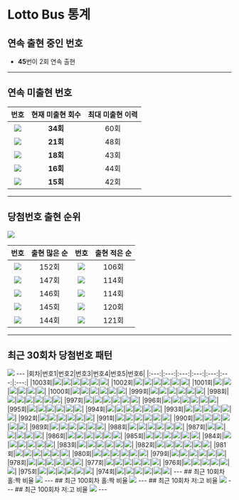 # Lotto Bus 통계
## 연속 출현 중인 번호
 - **45**번이 2회 연속 출현
---  
## 연속 미출현 번호
|번호|현재 미출현 회수|최대 미출현 이력|
|:---:|:---:|:---:|
|<image src="https://github.com/hello-bryan/LTStorage/blob/master/numbers/40.png"/>|**34회**|60회|
|<image src="https://github.com/hello-bryan/LTStorage/blob/master/numbers/5.png"/>|**21회**|48회|
|<image src="https://github.com/hello-bryan/LTStorage/blob/master/numbers/34.png"/>|**18회**|43회|
|<image src="https://github.com/hello-bryan/LTStorage/blob/master/numbers/23.png"/>|**16회**|44회|
|<image src="https://github.com/hello-bryan/LTStorage/blob/master/numbers/30.png"/>|**15회**|42회|
---  
## 당첨번호 출현 순위
<image src="https://github.com/hello-bryan/LTStorage/blob/master/images/number_appearance_10.png" />  
 
|번호|출현 많은 순|번호|출현 적은 순|
|:---:|:---:|:---:|:---:|
|<image src="https://github.com/hello-bryan/LTStorage/blob/master/numbers/34.png" />|152회|<image src="https://github.com/hello-bryan/LTStorage/blob/master/numbers/9.png" />|106회|
|<image src="https://github.com/hello-bryan/LTStorage/blob/master/numbers/18.png" />|147회|<image src="https://github.com/hello-bryan/LTStorage/blob/master/numbers/32.png" />|114회|
|<image src="https://github.com/hello-bryan/LTStorage/blob/master/numbers/43.png" />|146회|<image src="https://github.com/hello-bryan/LTStorage/blob/master/numbers/22.png" />|114회|
|<image src="https://github.com/hello-bryan/LTStorage/blob/master/numbers/27.png" />|145회|<image src="https://github.com/hello-bryan/LTStorage/blob/master/numbers/30.png" />|120회|
|<image src="https://github.com/hello-bryan/LTStorage/blob/master/numbers/13.png" />|144회|<image src="https://github.com/hello-bryan/LTStorage/blob/master/numbers/23.png" />|121회|
---  
## 최근 30회차 당첨번호 패턴
<image src="https://github.com/hello-bryan/LTStorage/blob/master/images/recent_30_win_num_pattern.png" />
---  
|회차|번호1|번호2|번호3|번호4|번호5|번호6|
|:---:|:---:|:---:|:---:|:---:|:---:|:---:|
|1003회|<image src="https://github.com/hello-bryan/LTStorage/blob/master/numbers/1.png" />|<image src="https://github.com/hello-bryan/LTStorage/blob/master/numbers/4.png" />|<image src="https://github.com/hello-bryan/LTStorage/blob/master/numbers/29.png" />|<image src="https://github.com/hello-bryan/LTStorage/blob/master/numbers/39.png" />|<image src="https://github.com/hello-bryan/LTStorage/blob/master/numbers/43.png" />|<image src="https://github.com/hello-bryan/LTStorage/blob/master/numbers/45.png" />|
|1002회|<image src="https://github.com/hello-bryan/LTStorage/blob/master/numbers/17.png" />|<image src="https://github.com/hello-bryan/LTStorage/blob/master/numbers/25.png" />|<image src="https://github.com/hello-bryan/LTStorage/blob/master/numbers/33.png" />|<image src="https://github.com/hello-bryan/LTStorage/blob/master/numbers/35.png" />|<image src="https://github.com/hello-bryan/LTStorage/blob/master/numbers/38.png" />|<image src="https://github.com/hello-bryan/LTStorage/blob/master/numbers/45.png" />|
|1001회|<image src="https://github.com/hello-bryan/LTStorage/blob/master/numbers/6.png" />|<image src="https://github.com/hello-bryan/LTStorage/blob/master/numbers/10.png" />|<image src="https://github.com/hello-bryan/LTStorage/blob/master/numbers/12.png" />|<image src="https://github.com/hello-bryan/LTStorage/blob/master/numbers/14.png" />|<image src="https://github.com/hello-bryan/LTStorage/blob/master/numbers/20.png" />|<image src="https://github.com/hello-bryan/LTStorage/blob/master/numbers/42.png" />|
|1000회|<image src="https://github.com/hello-bryan/LTStorage/blob/master/numbers/2.png" />|<image src="https://github.com/hello-bryan/LTStorage/blob/master/numbers/8.png" />|<image src="https://github.com/hello-bryan/LTStorage/blob/master/numbers/19.png" />|<image src="https://github.com/hello-bryan/LTStorage/blob/master/numbers/22.png" />|<image src="https://github.com/hello-bryan/LTStorage/blob/master/numbers/32.png" />|<image src="https://github.com/hello-bryan/LTStorage/blob/master/numbers/42.png" />|
|999회|<image src="https://github.com/hello-bryan/LTStorage/blob/master/numbers/1.png" />|<image src="https://github.com/hello-bryan/LTStorage/blob/master/numbers/3.png" />|<image src="https://github.com/hello-bryan/LTStorage/blob/master/numbers/9.png" />|<image src="https://github.com/hello-bryan/LTStorage/blob/master/numbers/14.png" />|<image src="https://github.com/hello-bryan/LTStorage/blob/master/numbers/18.png" />|<image src="https://github.com/hello-bryan/LTStorage/blob/master/numbers/28.png" />|
|998회|<image src="https://github.com/hello-bryan/LTStorage/blob/master/numbers/13.png" />|<image src="https://github.com/hello-bryan/LTStorage/blob/master/numbers/17.png" />|<image src="https://github.com/hello-bryan/LTStorage/blob/master/numbers/18.png" />|<image src="https://github.com/hello-bryan/LTStorage/blob/master/numbers/20.png" />|<image src="https://github.com/hello-bryan/LTStorage/blob/master/numbers/42.png" />|<image src="https://github.com/hello-bryan/LTStorage/blob/master/numbers/45.png" />|
|997회|<image src="https://github.com/hello-bryan/LTStorage/blob/master/numbers/4.png" />|<image src="https://github.com/hello-bryan/LTStorage/blob/master/numbers/7.png" />|<image src="https://github.com/hello-bryan/LTStorage/blob/master/numbers/14.png" />|<image src="https://github.com/hello-bryan/LTStorage/blob/master/numbers/16.png" />|<image src="https://github.com/hello-bryan/LTStorage/blob/master/numbers/24.png" />|<image src="https://github.com/hello-bryan/LTStorage/blob/master/numbers/44.png" />|
|996회|<image src="https://github.com/hello-bryan/LTStorage/blob/master/numbers/6.png" />|<image src="https://github.com/hello-bryan/LTStorage/blob/master/numbers/11.png" />|<image src="https://github.com/hello-bryan/LTStorage/blob/master/numbers/15.png" />|<image src="https://github.com/hello-bryan/LTStorage/blob/master/numbers/24.png" />|<image src="https://github.com/hello-bryan/LTStorage/blob/master/numbers/32.png" />|<image src="https://github.com/hello-bryan/LTStorage/blob/master/numbers/39.png" />|
|995회|<image src="https://github.com/hello-bryan/LTStorage/blob/master/numbers/1.png" />|<image src="https://github.com/hello-bryan/LTStorage/blob/master/numbers/4.png" />|<image src="https://github.com/hello-bryan/LTStorage/blob/master/numbers/13.png" />|<image src="https://github.com/hello-bryan/LTStorage/blob/master/numbers/29.png" />|<image src="https://github.com/hello-bryan/LTStorage/blob/master/numbers/38.png" />|<image src="https://github.com/hello-bryan/LTStorage/blob/master/numbers/39.png" />|
|994회|<image src="https://github.com/hello-bryan/LTStorage/blob/master/numbers/1.png" />|<image src="https://github.com/hello-bryan/LTStorage/blob/master/numbers/3.png" />|<image src="https://github.com/hello-bryan/LTStorage/blob/master/numbers/8.png" />|<image src="https://github.com/hello-bryan/LTStorage/blob/master/numbers/24.png" />|<image src="https://github.com/hello-bryan/LTStorage/blob/master/numbers/27.png" />|<image src="https://github.com/hello-bryan/LTStorage/blob/master/numbers/35.png" />|
|993회|<image src="https://github.com/hello-bryan/LTStorage/blob/master/numbers/6.png" />|<image src="https://github.com/hello-bryan/LTStorage/blob/master/numbers/14.png" />|<image src="https://github.com/hello-bryan/LTStorage/blob/master/numbers/16.png" />|<image src="https://github.com/hello-bryan/LTStorage/blob/master/numbers/18.png" />|<image src="https://github.com/hello-bryan/LTStorage/blob/master/numbers/24.png" />|<image src="https://github.com/hello-bryan/LTStorage/blob/master/numbers/42.png" />|
|992회|<image src="https://github.com/hello-bryan/LTStorage/blob/master/numbers/12.png" />|<image src="https://github.com/hello-bryan/LTStorage/blob/master/numbers/20.png" />|<image src="https://github.com/hello-bryan/LTStorage/blob/master/numbers/26.png" />|<image src="https://github.com/hello-bryan/LTStorage/blob/master/numbers/33.png" />|<image src="https://github.com/hello-bryan/LTStorage/blob/master/numbers/44.png" />|<image src="https://github.com/hello-bryan/LTStorage/blob/master/numbers/45.png" />|
|991회|<image src="https://github.com/hello-bryan/LTStorage/blob/master/numbers/13.png" />|<image src="https://github.com/hello-bryan/LTStorage/blob/master/numbers/18.png" />|<image src="https://github.com/hello-bryan/LTStorage/blob/master/numbers/25.png" />|<image src="https://github.com/hello-bryan/LTStorage/blob/master/numbers/31.png" />|<image src="https://github.com/hello-bryan/LTStorage/blob/master/numbers/33.png" />|<image src="https://github.com/hello-bryan/LTStorage/blob/master/numbers/44.png" />|
|990회|<image src="https://github.com/hello-bryan/LTStorage/blob/master/numbers/2.png" />|<image src="https://github.com/hello-bryan/LTStorage/blob/master/numbers/4.png" />|<image src="https://github.com/hello-bryan/LTStorage/blob/master/numbers/25.png" />|<image src="https://github.com/hello-bryan/LTStorage/blob/master/numbers/26.png" />|<image src="https://github.com/hello-bryan/LTStorage/blob/master/numbers/36.png" />|<image src="https://github.com/hello-bryan/LTStorage/blob/master/numbers/37.png" />|
|989회|<image src="https://github.com/hello-bryan/LTStorage/blob/master/numbers/17.png" />|<image src="https://github.com/hello-bryan/LTStorage/blob/master/numbers/18.png" />|<image src="https://github.com/hello-bryan/LTStorage/blob/master/numbers/21.png" />|<image src="https://github.com/hello-bryan/LTStorage/blob/master/numbers/27.png" />|<image src="https://github.com/hello-bryan/LTStorage/blob/master/numbers/29.png" />|<image src="https://github.com/hello-bryan/LTStorage/blob/master/numbers/33.png" />|
|988회|<image src="https://github.com/hello-bryan/LTStorage/blob/master/numbers/2.png" />|<image src="https://github.com/hello-bryan/LTStorage/blob/master/numbers/13.png" />|<image src="https://github.com/hello-bryan/LTStorage/blob/master/numbers/20.png" />|<image src="https://github.com/hello-bryan/LTStorage/blob/master/numbers/30.png" />|<image src="https://github.com/hello-bryan/LTStorage/blob/master/numbers/31.png" />|<image src="https://github.com/hello-bryan/LTStorage/blob/master/numbers/41.png" />|
|987회|<image src="https://github.com/hello-bryan/LTStorage/blob/master/numbers/2.png" />|<image src="https://github.com/hello-bryan/LTStorage/blob/master/numbers/4.png" />|<image src="https://github.com/hello-bryan/LTStorage/blob/master/numbers/15.png" />|<image src="https://github.com/hello-bryan/LTStorage/blob/master/numbers/23.png" />|<image src="https://github.com/hello-bryan/LTStorage/blob/master/numbers/29.png" />|<image src="https://github.com/hello-bryan/LTStorage/blob/master/numbers/38.png" />|
|986회|<image src="https://github.com/hello-bryan/LTStorage/blob/master/numbers/7.png" />|<image src="https://github.com/hello-bryan/LTStorage/blob/master/numbers/10.png" />|<image src="https://github.com/hello-bryan/LTStorage/blob/master/numbers/16.png" />|<image src="https://github.com/hello-bryan/LTStorage/blob/master/numbers/28.png" />|<image src="https://github.com/hello-bryan/LTStorage/blob/master/numbers/41.png" />|<image src="https://github.com/hello-bryan/LTStorage/blob/master/numbers/42.png" />|
|985회|<image src="https://github.com/hello-bryan/LTStorage/blob/master/numbers/17.png" />|<image src="https://github.com/hello-bryan/LTStorage/blob/master/numbers/21.png" />|<image src="https://github.com/hello-bryan/LTStorage/blob/master/numbers/23.png" />|<image src="https://github.com/hello-bryan/LTStorage/blob/master/numbers/30.png" />|<image src="https://github.com/hello-bryan/LTStorage/blob/master/numbers/34.png" />|<image src="https://github.com/hello-bryan/LTStorage/blob/master/numbers/44.png" />|
|984회|<image src="https://github.com/hello-bryan/LTStorage/blob/master/numbers/3.png" />|<image src="https://github.com/hello-bryan/LTStorage/blob/master/numbers/10.png" />|<image src="https://github.com/hello-bryan/LTStorage/blob/master/numbers/23.png" />|<image src="https://github.com/hello-bryan/LTStorage/blob/master/numbers/35.png" />|<image src="https://github.com/hello-bryan/LTStorage/blob/master/numbers/36.png" />|<image src="https://github.com/hello-bryan/LTStorage/blob/master/numbers/37.png" />|
|983회|<image src="https://github.com/hello-bryan/LTStorage/blob/master/numbers/13.png" />|<image src="https://github.com/hello-bryan/LTStorage/blob/master/numbers/23.png" />|<image src="https://github.com/hello-bryan/LTStorage/blob/master/numbers/26.png" />|<image src="https://github.com/hello-bryan/LTStorage/blob/master/numbers/31.png" />|<image src="https://github.com/hello-bryan/LTStorage/blob/master/numbers/35.png" />|<image src="https://github.com/hello-bryan/LTStorage/blob/master/numbers/43.png" />|
|982회|<image src="https://github.com/hello-bryan/LTStorage/blob/master/numbers/5.png" />|<image src="https://github.com/hello-bryan/LTStorage/blob/master/numbers/7.png" />|<image src="https://github.com/hello-bryan/LTStorage/blob/master/numbers/13.png" />|<image src="https://github.com/hello-bryan/LTStorage/blob/master/numbers/20.png" />|<image src="https://github.com/hello-bryan/LTStorage/blob/master/numbers/21.png" />|<image src="https://github.com/hello-bryan/LTStorage/blob/master/numbers/44.png" />|
|981회|<image src="https://github.com/hello-bryan/LTStorage/blob/master/numbers/27.png" />|<image src="https://github.com/hello-bryan/LTStorage/blob/master/numbers/36.png" />|<image src="https://github.com/hello-bryan/LTStorage/blob/master/numbers/37.png" />|<image src="https://github.com/hello-bryan/LTStorage/blob/master/numbers/41.png" />|<image src="https://github.com/hello-bryan/LTStorage/blob/master/numbers/43.png" />|<image src="https://github.com/hello-bryan/LTStorage/blob/master/numbers/45.png" />|
|980회|<image src="https://github.com/hello-bryan/LTStorage/blob/master/numbers/3.png" />|<image src="https://github.com/hello-bryan/LTStorage/blob/master/numbers/13.png" />|<image src="https://github.com/hello-bryan/LTStorage/blob/master/numbers/16.png" />|<image src="https://github.com/hello-bryan/LTStorage/blob/master/numbers/23.png" />|<image src="https://github.com/hello-bryan/LTStorage/blob/master/numbers/24.png" />|<image src="https://github.com/hello-bryan/LTStorage/blob/master/numbers/35.png" />|
|979회|<image src="https://github.com/hello-bryan/LTStorage/blob/master/numbers/7.png" />|<image src="https://github.com/hello-bryan/LTStorage/blob/master/numbers/11.png" />|<image src="https://github.com/hello-bryan/LTStorage/blob/master/numbers/16.png" />|<image src="https://github.com/hello-bryan/LTStorage/blob/master/numbers/21.png" />|<image src="https://github.com/hello-bryan/LTStorage/blob/master/numbers/27.png" />|<image src="https://github.com/hello-bryan/LTStorage/blob/master/numbers/33.png" />|
|978회|<image src="https://github.com/hello-bryan/LTStorage/blob/master/numbers/1.png" />|<image src="https://github.com/hello-bryan/LTStorage/blob/master/numbers/7.png" />|<image src="https://github.com/hello-bryan/LTStorage/blob/master/numbers/15.png" />|<image src="https://github.com/hello-bryan/LTStorage/blob/master/numbers/32.png" />|<image src="https://github.com/hello-bryan/LTStorage/blob/master/numbers/34.png" />|<image src="https://github.com/hello-bryan/LTStorage/blob/master/numbers/42.png" />|
|977회|<image src="https://github.com/hello-bryan/LTStorage/blob/master/numbers/2.png" />|<image src="https://github.com/hello-bryan/LTStorage/blob/master/numbers/9.png" />|<image src="https://github.com/hello-bryan/LTStorage/blob/master/numbers/10.png" />|<image src="https://github.com/hello-bryan/LTStorage/blob/master/numbers/14.png" />|<image src="https://github.com/hello-bryan/LTStorage/blob/master/numbers/22.png" />|<image src="https://github.com/hello-bryan/LTStorage/blob/master/numbers/44.png" />|
|976회|<image src="https://github.com/hello-bryan/LTStorage/blob/master/numbers/4.png" />|<image src="https://github.com/hello-bryan/LTStorage/blob/master/numbers/12.png" />|<image src="https://github.com/hello-bryan/LTStorage/blob/master/numbers/14.png" />|<image src="https://github.com/hello-bryan/LTStorage/blob/master/numbers/25.png" />|<image src="https://github.com/hello-bryan/LTStorage/blob/master/numbers/35.png" />|<image src="https://github.com/hello-bryan/LTStorage/blob/master/numbers/37.png" />|
|975회|<image src="https://github.com/hello-bryan/LTStorage/blob/master/numbers/7.png" />|<image src="https://github.com/hello-bryan/LTStorage/blob/master/numbers/8.png" />|<image src="https://github.com/hello-bryan/LTStorage/blob/master/numbers/9.png" />|<image src="https://github.com/hello-bryan/LTStorage/blob/master/numbers/17.png" />|<image src="https://github.com/hello-bryan/LTStorage/blob/master/numbers/22.png" />|<image src="https://github.com/hello-bryan/LTStorage/blob/master/numbers/24.png" />|
|974회|<image src="https://github.com/hello-bryan/LTStorage/blob/master/numbers/1.png" />|<image src="https://github.com/hello-bryan/LTStorage/blob/master/numbers/2.png" />|<image src="https://github.com/hello-bryan/LTStorage/blob/master/numbers/11.png" />|<image src="https://github.com/hello-bryan/LTStorage/blob/master/numbers/16.png" />|<image src="https://github.com/hello-bryan/LTStorage/blob/master/numbers/39.png" />|<image src="https://github.com/hello-bryan/LTStorage/blob/master/numbers/44.png" />|
---  
## 최근 10회차 홀:짝 비율
<image src="https://github.com/hello-bryan/LTStorage/blob/master/images/Odd_Even_rate_10.png" />
---  
## 최근 100회차 홀:짝 비율
<image src="https://github.com/hello-bryan/LTStorage/blob/master/images/Odd_Even_rate_100.png" />
---  
## 최근 10회차 저:고 비율
<image src="https://github.com/hello-bryan/LTStorage/blob/master/images/Low_High_rate_10.png" />
---  
## 최근 100회차 저:고 비율
<image src="https://github.com/hello-bryan/LTStorage/blob/master/images/Low_High_rate_100.png" />
---  